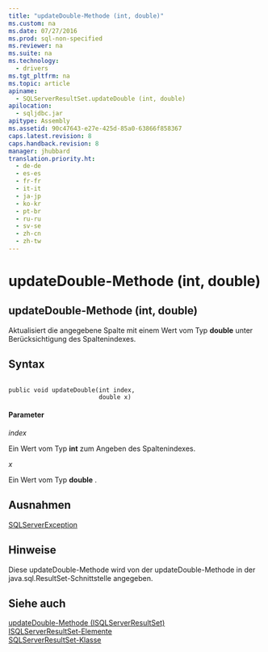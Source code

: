 ```yaml
---
title: "updateDouble-Methode (int, double)"
ms.custom: na
ms.date: 07/27/2016
ms.prod: sql-non-specified
ms.reviewer: na
ms.suite: na
ms.technology: 
  - drivers
ms.tgt_pltfrm: na
ms.topic: article
apiname: 
  - SQLServerResultSet.updateDouble (int, double)
apilocation: 
  - sqljdbc.jar
apitype: Assembly
ms.assetid: 90c47643-e27e-425d-85a0-63866f858367
caps.latest.revision: 8
caps.handback.revision: 8
manager: jhubbard
translation.priority.ht: 
  - de-de
  - es-es
  - fr-fr
  - it-it
  - ja-jp
  - ko-kr
  - pt-br
  - ru-ru
  - sv-se
  - zh-cn
  - zh-tw
---
```

# updateDouble-Methode (int, double)
    
## updateDouble\-Methode \(int, double\)  
 Aktualisiert die angegebene Spalte mit einem Wert vom Typ **double** unter Berücksichtigung des Spaltenindexes.  
  
## Syntax  
  
```  
  
public void updateDouble(int index,  
                         double x)  
```  
  
#### Parameter  
 *index*  
  
 Ein Wert vom Typ **int** zum Angeben des Spaltenindexes.  
  
 *x*  
  
 Ein Wert vom Typ **double** .  
  
## Ausnahmen  
 [SQLServerException](../content/SQLServerException-Class.md)  
  
## Hinweise  
 Diese updateDouble\-Methode wird von der updateDouble\-Methode in der java.sql.ResultSet\-Schnittstelle angegeben.  
  
## Siehe auch  
 [updateDouble-Methode &#40;ISQLServerResultSet&#41;](../content/updateDouble-Method--SQLServerResultSet-.md)   
 [ISQLServerResultSet-Elemente](../content/SQLServerResultSet-Members.md)   
 [SQLServerResultSet-Klasse](../content/SQLServerResultSet-Class.md)  
  
  